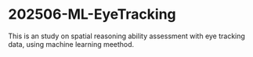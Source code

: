 # 202506-ML-EyeTracking
This is an study on spatial reasoning ability assessment with eye tracking data, using machine learning meethod.

